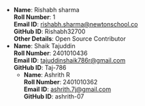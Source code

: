 
- **Name**: Rishabh sharma   
  **Roll Number**: 1  
  **Email ID**: rishabh.sharma@newtonschool.co   
  **GitHub ID**: Rishabh32700   
  **Other Details**: Open Source Contributor
- **Name**: Shaik Tajuddin<br>
  **Roll Number**: 2401010436<br>
  **Email ID**: tajuddinshaik786r@gmail.com<br>
  **GitHub ID**: Taj-786
  - **Name**: Ashrith R<br> 
  **Roll Number**: 2401010362<br> 
  **Email ID**: ashrith.7j@gmail.com<br> 
  **GitHub ID**: ashrith-07
